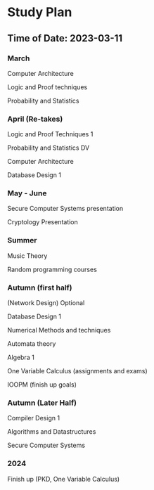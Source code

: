 # **Study Plan**

## Time of Date: 2023-03-11

### **March**

Computer Architecture

Logic and Proof techniques

Probability and Statistics

### **April (Re-takes)**

Logic and Proof Techniques 1

Probability and Statistics DV

Computer Architecture

Database Design 1

### **May - June**

Secure Computer Systems presentation

Cryptology Presentation

### **Summer**

Music Theory

Random programming courses

### **Autumn (first half)**

(Network Design) Optional

Database Design 1

Numerical Methods and techniques

Automata theory

Algebra 1

One Variable Calculus (assignments and exams)

IOOPM (finish up goals)

### **Autumn (Later Half)**

Compiler Design 1

Algorithms and Datastructures

Secure Computer Systems

### **2024**

Finish up (PKD, One Variable Calculus)
